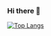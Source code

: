 ### Hi there 👋

[![Top Langs](https://github-readme-stats.vercel.app/api/top-langs/?username=yiyeop&layout=compact&hide=C%2B%2B&langs_count=6)](https://github.com/yiyeop)
